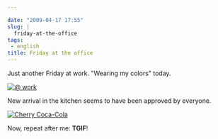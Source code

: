 ```yaml
---

date: "2009-04-17 17:55"
slug: |
  friday-at-the-office
tags:
 - english
title: Friday at the office
---
```


Just another Friday at work. "Wearing my colors" today.

[![@
work](http://farm4.static.flickr.com/3307/3449413091_27d961a995_o.png)](http://www.flickr.com/photos/ogmaciel/3449413091/)

New arrival in the kitchen seems to have been approved by everyone.

[![Cherry
Coca-Cola](http://farm4.static.flickr.com/3313/3449988645_90dd334412.jpg)](http://www.flickr.com/photos/ogmaciel/3449988645/)

Now, repeat after me: **TGIF**!
